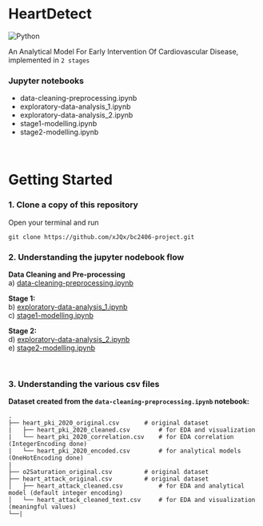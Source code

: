 # HeartDetect

![Python](http://img.shields.io/badge/-Python-3776AB?style=flat-square&logo=python&logoColor=ffffff)

An Analytical Model For Early Intervention Of Cardiovascular Disease, implemented in `2 stages`

### Jupyter notebooks
- data-cleaning-preprocessing.ipynb
- exploratory-data-analysis_1.ipynb
- exploratory-data-analysis_2.ipynb
- stage1-modelling.ipynb
- stage2-modelling.ipynb

<br/>

# Getting Started

### 1. Clone a copy of this repository
Open your terminal and run
```
git clone https://github.com/xJQx/bc2406-project.git
```

### 2. Understanding the jupyter nodebook flow
**Data Cleaning and Pre-processing** <br>
a) [data-cleaning-preprocessing.ipynb](https://github.com/xJQx/bc2406-project/blob/main/data-cleaning-preprocessing.ipynb) <br>


**Stage 1:** <br>
b) [exploratory-data-analysis_1.ipynb](https://github.com/xJQx/bc2406-project/blob/main/exploratory-data-analysis_1.ipynb) <br>
c) [stage1-modelling.ipynb](https://github.com/xJQx/bc2406-project/blob/main/stage1-modelling.ipynb) <br>

**Stage 2:**  <br>
d) [exploratory-data-analysis_2.ipynb](https://github.com/xJQx/bc2406-project/blob/main/exploratory-data-analysis_2.ipynb) <br>
e) [stage2-modelling.ipynb](https://github.com/xJQx/bc2406-project/blob/main/stage2-modelling.ipynb) <br>

<br/>

### 3. Understanding the various csv files

**Dataset created from the `data-cleaning-preprocessing.ipynb` notebook:**

    .
    ├── heart_pki_2020_original.csv       # original dataset
    |   ├── heart_pki_2020_cleaned.csv        # for EDA and visualization
    |   └── heart_pki_2020_correlation.csv    # for EDA correlation (IntegerEncoding done)
    |   └── heart_pki_2020_encoded.csv        # for analytical models (OneHotEncoding done)
    |
    ├── o2Saturation_original.csv         # original dataset
    ├── heart_attack_original.csv         # original dataset
    │   ├── heart_attack_cleaned.csv          # for EDA and analytical model (default integer encoding)
    │   └── heart_attack_cleaned_text.csv     # for EDA and visualization (meaningful values)
    └──|



